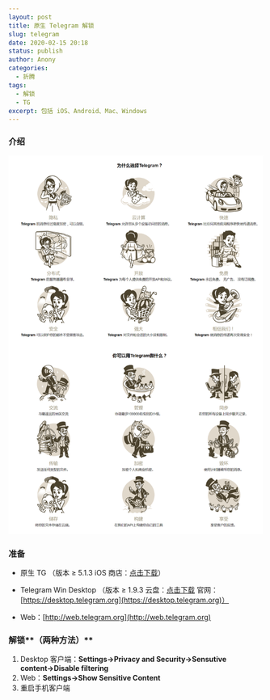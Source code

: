 ```yaml
---
layout: post
title: 原生 Telegram 解锁
slug: telegram
date: 2020-02-15 20:18
status: publish
author: Anony
categories: 
  - 折腾
tags: 
  - 解锁
  - TG
excerpt: 包括 iOS、Android、Mac、Windows
---
```


### 介绍

![](../assets/tg.png)

### 准备

- 原生 TG （版本 ≥ 5.1.3  iOS 商店：[点击下载](https://apps.apple.com/cn/app/telegram-messenger/id686449807)）

- Telegram Win Desktop （版本 ≥ 1.9.3  云盘：[点击下载](https://www.lanzous.com/b0cvwkj4j)  官网：[https://desktop.telegram.org](https://desktop.telegram.org)）

- Web：[http://web.telegram.org](http://web.telegram.org)

### 解锁**（两种方法）**

1. Desktop 客户端：**Settings→Privacy and Security→Sensutive content→Disable filtering**
2. Web：**Settings→Show Sensitive Content**
3. 重启手机客户端